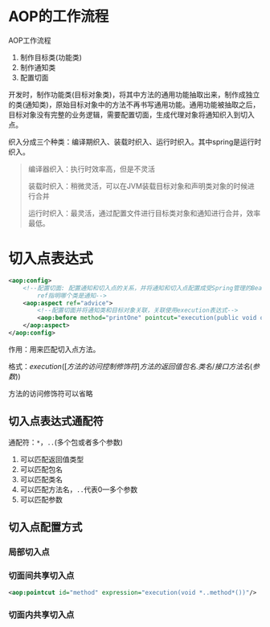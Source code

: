 # AOP的工作流程

AOP工作流程

1. 制作目标类(功能类)
2. 制作通知类
3. 配置切面

开发时，制作功能类(目标对象类)，将其中方法的通用功能抽取出来，制作成独立的类(通知类)，原始目标对象中的方法不再书写通用功能。通用功能被抽取之后，目标对象没有完整的业务逻辑，需要配置切面，生成代理对象将通知织入到切入点。

织入分成三个种类：编译期织入、装载时织入、运行时织入。其中spring是运行时织入。

> 编译器织入：执行时效率高，但是不灵活
>
> 装载时织入：稍微灵活，可以在JVM装载目标对象和声明类对象的时候进行合并
>
> 运行时织入：最灵活，通过配置文件进行目标类对象和通知进行合并，效率最低。

# 切入点表达式

```xml
<aop:config>
    <!--配置切面: 配置通知和切入点的关系，并将通知和切入点配置成受Spring管理的Bean
        ref指明哪个类是通知-->
    <aop:aspect ref="advice">
        <!--配置切面并将通知类和目标对象关联，关联使用execution表达式-->
        <aop:before method="printOne" pointcut="execution(public void org.example.demo.Target.method1())"/>
    </aop:aspect>
</aop:config>
```

作用：用来匹配切入点方法。

格式：$execution([方法的访问控制修饰符] 方法的返回值 包名.类名/接口方法名(参数))$

方法的访问修饰符可以省略

## 切入点表达式通配符

通配符：`*`，`..`(多个包或者多个参数)

1. 可以匹配返回值类型
2. 可以匹配包名
3. 可以匹配类名
4. 可以匹配方法名，`..`代表0—多个参数
5. 可以匹配参数

## 切入点配置方式

### 局部切入点

### 切面间共享切入点

```xml
<aop:pointcut id="method" expression="execution(void *..method*())"/>
```

### 切面内共享切入点


